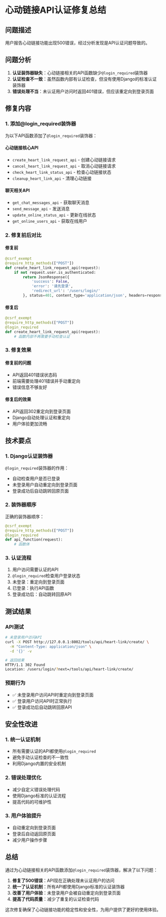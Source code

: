 # 心动链接API认证修复总结

## 问题描述
用户报告心动链接功能出现500错误，经过分析发现是API认证问题导致的。

## 问题分析
1. **认证装饰器缺失**：心动链接相关的API函数缺少`@login_required`装饰器
2. **认证检查不一致**：虽然函数内部有认证检查，但没有使用Django的标准认证装饰器
3. **错误处理不当**：未认证用户访问时返回401错误，但应该重定向到登录页面

## 修复内容

### 1. 添加@login_required装饰器
为以下API函数添加了`@login_required`装饰器：

#### 心动链接核心API
- `create_heart_link_request_api` - 创建心动链接请求
- `cancel_heart_link_request_api` - 取消心动链接请求  
- `check_heart_link_status_api` - 检查心动链接状态
- `cleanup_heart_link_api` - 清理心动链接

#### 聊天相关API
- `get_chat_messages_api` - 获取聊天消息
- `send_message_api` - 发送消息
- `update_online_status_api` - 更新在线状态
- `get_online_users_api` - 获取在线用户

### 2. 修复前后对比

#### 修复前
```python
@csrf_exempt
@require_http_methods(["POST"])
def create_heart_link_request_api(request):
    if not request.user.is_authenticated:
        return JsonResponse({
            'success': False, 
            'error': '请先登录',
            'redirect_url': '/users/login/'
        }, status=401, content_type='application/json', headers=response_headers)
```

#### 修复后
```python
@csrf_exempt
@require_http_methods(["POST"])
@login_required
def create_heart_link_request_api(request):
    # 函数内部不再需要手动检查认证
```

### 3. 修复效果

#### 修复前的问题
- API返回401错误状态码
- 前端需要处理401错误并手动重定向
- 错误信息不够友好

#### 修复后的效果
- API返回302重定向到登录页面
- Django自动处理认证和重定向
- 用户体验更加流畅

## 技术要点

### 1. Django认证装饰器
`@login_required`装饰器的作用：
- 自动检查用户是否已登录
- 未登录用户自动重定向到登录页面
- 登录成功后自动跳转回原页面

### 2. 装饰器顺序
正确的装饰器顺序：
```python
@csrf_exempt
@require_http_methods(["POST"])
@login_required
def api_function(request):
    # 函数体
```

### 3. 认证流程
1. 用户访问需要认证的API
2. `@login_required`检查用户登录状态
3. 未登录：重定向到登录页面
4. 已登录：执行API函数
5. 登录成功后：自动跳转回原API

## 测试结果

### API测试
```bash
# 未登录用户访问API
curl -X POST http://127.0.0.1:8002/tools/api/heart-link/create/ \
  -H "Content-Type: application/json" \
  -d '{}' -v

# 返回结果
HTTP/1.1 302 Found
Location: /users/login/?next=/tools/api/heart-link/create/
```

### 预期行为
- ✅ 未登录用户访问API时重定向到登录页面
- ✅ 登录用户访问API时正常执行
- ✅ 登录成功后自动跳转回原API

## 安全性改进

### 1. 统一认证机制
- 所有需要认证的API都使用`@login_required`
- 避免手动认证检查的不一致性
- 利用Django内置的安全机制

### 2. 错误处理优化
- 减少自定义错误处理代码
- 使用Django标准的认证流程
- 提高代码的可维护性

### 3. 用户体验提升
- 自动重定向到登录页面
- 登录后自动返回原页面
- 减少用户操作步骤

## 总结

通过为心动链接相关的API函数添加`@login_required`装饰器，解决了以下问题：

1. **修复了500错误**：API现在正确处理未认证用户的访问
2. **统一了认证机制**：所有API都使用Django标准的认证装饰器
3. **改善了用户体验**：未登录用户会被自动重定向到登录页面
4. **提高了代码质量**：减少了重复的认证检查代码

这次修复确保了心动链接功能的稳定性和安全性，为用户提供了更好的使用体验。 
